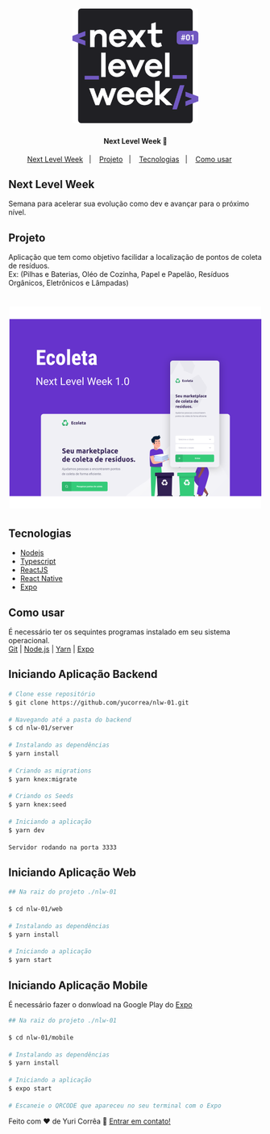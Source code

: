 <h1 align="center">
    <img src=".github/logo.svg" width="250px" alt="NLW" title="Next Level Week">
</h1>

<h4 align="center">
    Next Level Week 🚀 
</h4>

<p align="center">
  <a href="#next-level-week">Next Level Week</a>&nbsp;&nbsp;&nbsp;|&nbsp;&nbsp;&nbsp;
  <a href="#projeto">Projeto</a>&nbsp;&nbsp;&nbsp;|&nbsp;&nbsp;&nbsp;
  <a href="#tecnologias">Tecnologias</a>&nbsp;&nbsp;&nbsp;|&nbsp;&nbsp;&nbsp;
  <a href="#como-usar">Como usar</a>&nbsp;&nbsp;&nbsp;&nbsp;&nbsp;&nbsp;
</p>



## Next Level Week
   Semana para acelerar sua evolução como dev e avançar para o próximo nível.


## Projeto
 Aplicação que tem como objetivo facilidar a localização de pontos de coleta de resíduos.
 <br>
  Ex: (Pilhas e Baterias, Oléo de Cozinha, Papel e Papelão, Resíduos Orgânicos, Eletrônicos e Lâmpadas)

<h1 align="center">
    <img alt="Example" title="Example" src=".github/capa.svg" width="500px" />
</h1>


 ## Tecnologias 

- [Nodejs](https://nodejs.org/en/)
- [Typescript](https://www.typescriptlang.org/)
- [ReactJS](https://pt-br.reactjs.org/)
- [React Native](https://reactnative.dev/)
- [Expo](https://expo.io/)

## Como usar

É necessário ter os sequintes programas instalado em seu sistema operacional. <br>
[Git](https://git-scm.com) | [Node.js](https://nodejs.org/en/) |  [Yarn](https://yarnpkg.com/) | [Expo](https://docs.expo.io/get-started/installation/)


## Iniciando Aplicação Backend

```bash
# Clone esse repositório
$ git clone https://github.com/yucorrea/nlw-01.git

# Navegando até a pasta do backend
$ cd nlw-01/server

# Instalando as dependências
$ yarn install

# Criando as migrations
$ yarn knex:migrate

# Criando os Seeds
$ yarn knex:seed

# Iniciando a aplicação
$ yarn dev

Servidor rodando na porta 3333
```

## Iniciando Aplicação Web

```bash
## Na raiz do projeto ./nlw-01

$ cd nlw-01/web

# Instalando as dependências
$ yarn install

# Iniciando a aplicação
$ yarn start
```

## Iniciando Aplicação Mobile

É necessário fazer o donwload na Google Play do [Expo](Expo) 

```bash
## Na raiz do projeto ./nlw-01

$ cd nlw-01/mobile

# Instalando as dependências
$ yarn install

# Iniciando a aplicação
$ expo start

# Escaneie o QRCODE que apareceu no seu terminal com o Expo

```

Feito com ♥ de Yuri Corrêa :wave: [Entrar em contato!](https://www.linkedin.com/in/yucorrea/)